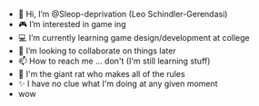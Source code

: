 - 👋 Hi, I’m @Sleop-deprivation (Leo Schindler-Gerendasi)
- 🎮 I’m interested in game ing
- 💻 I’m currently learning game design/development at college
- 💞️ I’m looking to collaborate on things later
- 📫 How to reach me ... don't (I'm still learning stuff)
- 🐀 I'm the giant rat who makes all of the rules
- ✨ I have no clue what I'm doing at any given moment
- wow

<!---
Sleop-deprivation/Sleop-deprivation is a ✨ special ✨ repository because its `README.md` (this file) appears on your GitHub profile.
You can click the Preview link to take a look at your changes.
--->
